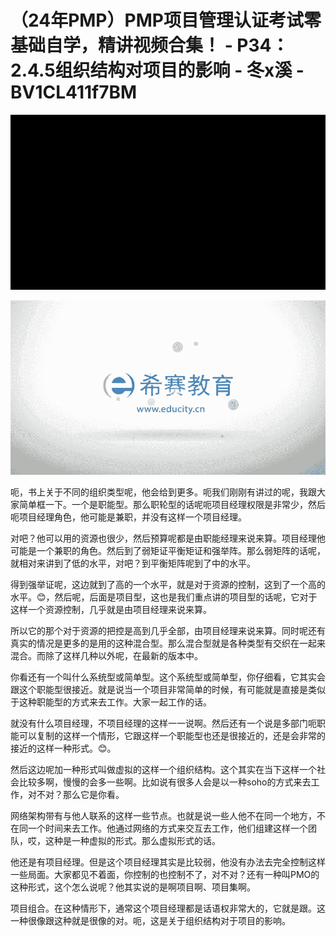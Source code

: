 # （24年PMP）PMP项目管理认证考试零基础自学，精讲视频合集！ - P34：2.4.5组织结构对项目的影响 - 冬x溪 - BV1CL411f7BM

![](img/dfe31cede71391d1dc6eeb2e4d956a10_0.png)

![](img/dfe31cede71391d1dc6eeb2e4d956a10_1.png)

呃，书上关于不同的组织类型呢，他会给到更多。呃我们刚刚有讲过的呢，我跟大家简单框一下。一个是职能型。那么职轮型的话呢呃项目经理权限是非常少，然后呃项目经理角色，他可能是兼职，并没有这样一个项目经理。

对吧？他可以用的资源也很少，然后预算呢都是由职能经理来说来算。项目经理他可能是一个兼职的角色。然后到了弱矩证平衡矩证和强举阵。那么弱矩阵的话呢，就相对来讲到了低的水平，对吧？到平衡矩阵呢到了中的水平。

得到强举证呢，这边就到了高的一个水平，就是对于资源的控制，这到了一个高的水平。😊，然后呢，后面是项目型，这也是我们重点讲的项目型的话呢，它对于这样一个资源控制，几乎就是由项目经理来说来算。

所以它的那个对于资源的把控是高到几乎全部，由项目经理来说来算。同时呢还有真实的情况是更多的是用的这种混合型。那么混合型就是各种类型有交织在一起来混合。而除了这样几种以外呢，在最新的版本中。

你看还有一个叫什么系统型或简单型。这个系统型或简单型，你仔细看，它其实会跟这个职能型很接近。就是说当一个项目非常简单的时候，有可能就是直接是类似于这种职能型的方式来去工作。大家一起工作的话。

就没有什么项目经理，不项目经理的这样一一说啊。然后还有一个说是多部门呃职能可以复制的这样一个情形，它跟这样一个职能型也还是很接近的，还是会非常的接近的这样一种形式。😊。

然后这边呢加一种形式叫做虚拟的这样一个组织结构。这个其实在当下这样一个社会比较多啊，慢慢的会多一些啊。比如说有很多人会是以一种soho的方式来去工作，对不对？那么它是你看。

网络架构带有与他人联系的这样一些节点。也就是说一些人他不在同一个地方，不在同一个时间来去工作。他通过网络的方式来交互去工作，他们组建这样一个团队，哎，这种是一种虚拟的形式。那么虚拟形式的话。

他还是有项目经理。但是这个项目经理其实是比较弱，他没有办法去完全控制这样一些局面。大家都见不着面，你控制的也控制不了，对不对？还有一种叫PMO的这种形式，这个怎么说呢？他其实说的是啊项目啊、项目集啊。

项目组合。在这种情形下，通常这个项目经理都是话语权非常大的，它就是跟。这一种很像跟这种就是很像的对。呃，这是关于组织结构对于项目的影响。

